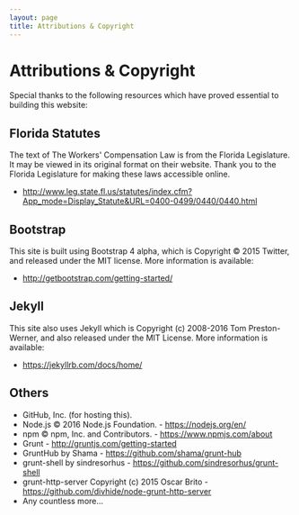 ```yaml
---
layout: page
title: Attributions & Copyright
---
```

# Attributions & Copyright

Special thanks to the following resources which have proved essential to building this website: 

## Florida Statutes
The text of The Workers' Compensation Law is from the Florida Legislature. It may be viewed in its original format on their website. Thank you to the Florida Legislature for making these laws accessible online.

- <http://www.leg.state.fl.us/statutes/index.cfm?App_mode=Display_Statute&URL=0400-0499/0440/0440.html>

## Bootstrap
This site is built using Bootstrap 4 alpha, which is Copyright © 2015 Twitter, and released under the MIT license. More information is available:

- <http://getbootstrap.com/getting-started/>

## Jekyll
This site also uses Jekyll which is Copyright (c) 2008-2016 Tom Preston-Werner, and also released under the MIT License. More information is available:

- <https://jekyllrb.com/docs/home/>

## Others
- GitHub, Inc. (for hosting this).
- Node.js © 2016 Node.js Foundation. - <https://nodejs.org/en/>
- npm © npm, Inc. and Contributors. -  <https://www.npmjs.com/about>
- Grunt - <http://gruntjs.com/getting-started>
- GruntHub by Shama - <https://github.com/shama/grunt-hub>
- grunt-shell by sindresorhus - <https://github.com/sindresorhus/grunt-shell>
- grunt-http-server Copyright (c) 2015 Oscar Brito - <https://github.com/divhide/node-grunt-http-server>
- Any countless more...

